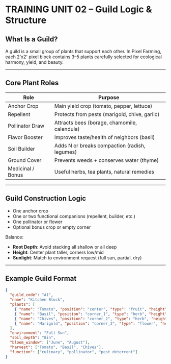 # TRAINING UNIT 02 – Guild Logic & Structure

## What Is a Guild?

A guild is a small group of plants that support each other. In Pixel Farming, each 2'x2' pixel block contains 3–5 plants carefully selected for ecological harmony, yield, and beauty.

---

## Core Plant Roles

| Role               | Purpose                                      |
|--------------------|----------------------------------------------|
| Anchor Crop        | Main yield crop (tomato, pepper, lettuce)    |
| Repellent          | Protects from pests (marigold, chive, garlic)|
| Pollinator Draw    | Attracts bees (borage, chamomile, calendula) |
| Flavor Booster     | Improves taste/health of neighbors (basil)   |
| Soil Builder       | Adds N or breaks compaction (radish, legumes)|
| Ground Cover       | Prevents weeds + conserves water (thyme)     |
| Medicinal / Bonus  | Useful herbs, tea plants, natural remedies   |

---

## Guild Construction Logic

- One anchor crop
- One or two functional companions (repellent, builder, etc.)
- One pollinator or flower
- Optional bonus crop or empty corner

Balance:
- **Root Depth**: Avoid stacking all shallow or all deep
- **Height**: Center plant taller, corners low/mid
- **Sunlight**: Match to environment request (full sun, partial, dry)

---

## Example Guild Format

```json
{
  "guild_code": "A1",
  "name": "Kitchen Block",
  "plants": [
    { "name": "Tomato", "position": "center", "type": "fruit", "height": "tall" },
    { "name": "Basil", "position": "corner_1", "type": "herb", "height": "mid" },
    { "name": "Chives", "position": "corner_2", "type": "herb", "height": "low" },
    { "name": "Marigold", "position": "corner_3", "type": "flower", "height": "mid" }
  ],
  "environment": "Full Sun",
  "soil_depth": "8in",
  "bloom_window": ["June", "August"],
  "harvest": ["Tomato", "Basil", "Chives"],
  "function": ["culinary", "pollinator", "pest deterrent"]
}
